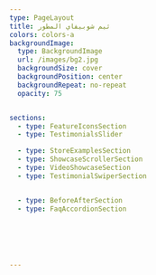 ```yaml
---
type: PageLayout
title: ثيم شوبيفاي المطور
colors: colors-a
backgroundImage:
  type: BackgroundImage
  url: /images/bg2.jpg
  backgroundSize: cover
  backgroundPosition: center
  backgroundRepeat: no-repeat
  opacity: 75


sections:
  - type: FeatureIconsSection
  - type: TestimonialsSlider

  - type: StoreExamplesSection      
  - type: ShowcaseScrollerSection
  - type: VideoShowcaseSection
  - type: TestimonialSwiperSection


  - type: BeforeAfterSection
  - type: FaqAccordionSection

  




---
```

